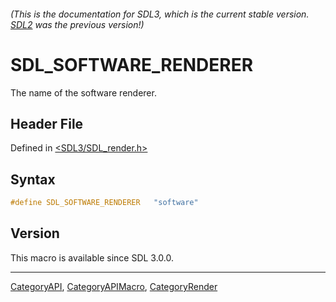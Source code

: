 ###### (This is the documentation for SDL3, which is the current stable version. [SDL2](https://wiki.libsdl.org/SDL2/) was the previous version!)
# SDL_SOFTWARE_RENDERER

The name of the software renderer.

## Header File

Defined in [<SDL3/SDL_render.h>](https://github.com/libsdl-org/SDL/blob/main/include/SDL3/SDL_render.h)

## Syntax

```c
#define SDL_SOFTWARE_RENDERER   "software"
```

## Version

This macro is available since SDL 3.0.0.

----
[CategoryAPI](CategoryAPI), [CategoryAPIMacro](CategoryAPIMacro), [CategoryRender](CategoryRender)

